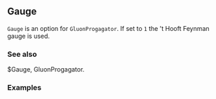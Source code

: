 ##  Gauge 

`Gauge` is an option for `GluonProgagator`. If set to `1` the 't Hooft Feynman gauge is used.

###  See also 

$Gauge, GluonProgagator.

###  Examples 